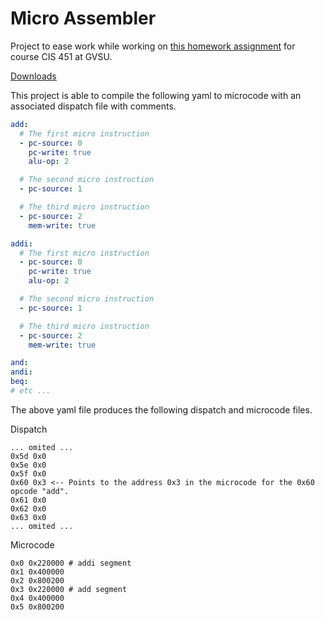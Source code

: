 # Micro Assembler

Project to ease work while working on [this homework assignment](https://cis.gvsu.edu/~kurmasz/Teaching/Courses/W19/CIS451/Homework/MicrocodeForPHMultiCycleCPU/) for course CIS 451 at GVSU.

[Downloads](https://github.com/JohnDoneth/micro-assembler/releases/latest)

This project is able to compile the following yaml to microcode with an associated dispatch file with comments.

```yaml
add:
  # The first micro instruction
  - pc-source: 0
    pc-write: true
    alu-op: 2

  # The second micro instruction
  - pc-source: 1

  # The third micro instruction
  - pc-source: 2
    mem-write: true

addi:
  # The first micro instruction
  - pc-source: 0
    pc-write: true
    alu-op: 2

  # The second micro instruction
  - pc-source: 1

  # The third micro instruction
  - pc-source: 2
    mem-write: true

and:
andi:
beq:
# etc ...
```

The above yaml file produces the following dispatch and microcode files.

Dispatch

```hex
... omited ...
0x5d 0x0
0x5e 0x0
0x5f 0x0
0x60 0x3 <-- Points to the address 0x3 in the microcode for the 0x60 opcode "add".
0x61 0x0
0x62 0x0
0x63 0x0
... omited ...
```

Microcode

```hex
0x0 0x220000 # addi segment
0x1 0x400000
0x2 0x800200
0x3 0x220000 # add segment
0x4 0x400000
0x5 0x800200
```
